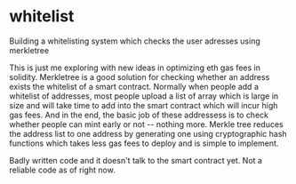 # whitelist

Building a whitelisting system which checks the user adresses using merkletree 

This is just me exploring with new ideas in optimizing eth gas fees in solidity.
Merkletree is a good solution for checking whether an address exists the whitelist of a smart contract. 
Normally when people add a whitelist of addresses, most people upload a list of array which is large in size and will take time to add into the smart contract which will incur high gas fees. And in the end, the basic job of these addressess is to check whether people can mint early or not -- nothing more. Merkle tree reduces the address list to one address by generating one using cryptographic hash functions which takes less gas fees to deploy and is simple to implement. 

Badly written code and it doesn't talk to the smart contract yet. Not a reliable code as of right now.
